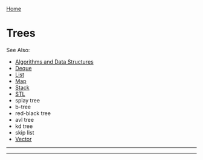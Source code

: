 [Home](Readme.md)
# Trees

See Also:

  - [Algorithms and Data Structures](AlgorithmsDataStructures.md)
  - [Deque](Deque.md)
  - [List](List.md)
  - [Map](Map.md)
  - [Stack](Stack.md)
  - [STL](STL.md)
  - splay tree
  - b-tree
  - red-black tree
  - avl tree
  - kd tree
  - skip list
  - [Vector](Vector.md)
 

---


---
